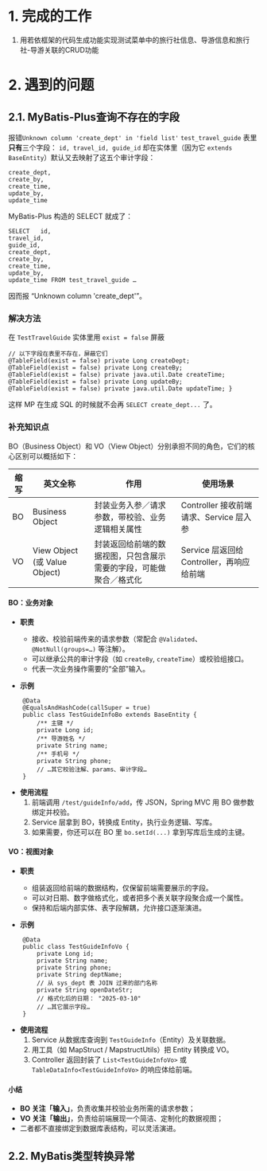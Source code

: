# 1. 完成的工作
1. 用若依框架的代码生成功能实现测试菜单中的旅行社信息、导游信息和旅行社-导游关联的CRUD功能

# 2. 遇到的问题
## 2.1. MyBatis-Plus查询不存在的字段

报错`Unknown column 'create_dept' in 'field list'`
`test_travel_guide` 表里**只有**三个字段：
`id, travel_id, guide_id`
却在实体里（因为它 `extends BaseEntity`）默认又去映射了这五个审计字段：
```
create_dept, 
create_by, 
create_time, 
update_by, 
update_time
```
MyBatis-Plus 构造的 SELECT 就成了：
```
SELECT   id, 
travel_id, 
guide_id,   
create_dept, 
create_by, 
create_time,   
update_by, 
update_time FROM test_travel_guide …
```
因而报 “Unknown column 'create_dept'”。
### 解决方法

在 `TestTravelGuide` 实体里用 `exist = false` 屏蔽
```
// 以下字段在表里不存在，屏蔽它们     
@TableField(exist = false) private Long createDept;     
@TableField(exist = false) private Long createBy;     
@TableField(exist = false) private java.util.Date createTime;     @TableField(exist = false) private Long updateBy;     
@TableField(exist = false) private java.util.Date updateTime; }
```
这样 MP 在生成 SQL 的时候就不会再 `SELECT create_dept...` 了。

### 补充知识点

BO（Business Object）和 VO（View Object）分别承担不同的角色，它们的核心区别可以概括如下：

|缩写|英文全称|作用|使用场景|
|---|---|---|---|
|BO|Business Object|封装业务入参／请求参数，带校验、业务逻辑相关属性|Controller 接收前端请求、Service 层入参|
|VO|View Object (或 Value Object)|封装返回给前端的数据视图，只包含展示需要的字段，可能做聚合／格式化|Service 层返回给 Controller，再响应给前端|

#### BO：业务对象

- **职责**
    - 接收、校验前端传来的请求参数（常配合 `@Validated`、`@NotNull(groups=…)` 等注解）。
    - 可以继承公共的审计字段（如 `createBy`, `createTime`）或校验组接口。
    - 代表一次业务操作需要的“全部”输入。
        
- **示例**
```
    @Data 
    @EqualsAndHashCode(callSuper = true) 
    public class TestGuideInfoBo extends BaseEntity {     
	    /** 主键 */     
	    private Long id;     
	    /** 导游姓名 */     
	    private String name;     
	    /** 手机号 */     
	    private String phone;     
	    // …其它校验注解、params、审计字段… 
    }
```
    
- **使用流程**
    1. 前端调用 `/test/guideInfo/add`，传 JSON，Spring MVC 用 BO 做参数绑定并校验。
    2. Service 层拿到 BO，转换成 Entity，执行业务逻辑、写库。
    3. 如果需要，你还可以在 BO 里 `bo.setId(...)` 拿到写库后生成的主键。

#### VO：视图对象

- **职责**
    - 组装返回给前端的数据结构，仅保留前端需要展示的字段。
    - 可以对日期、数字做格式化，或者把多个表关联字段聚合成一个属性。
    - 保持和后端内部实体、表字段解耦，允许接口逐渐演进。
    
- **示例**
```
    @Data 
    public class TestGuideInfoVo {     
	    private Long id;     
		private String name;     
		private String phone;     
		private String deptName;    
		// 从 sys_dept 表 JOIN 过来的部门名称     
		private String openDateStr; 
		// 格式化后的日期： "2025-03-10"     
		// …其它展示字段… 
	}
```

- **使用流程**
    1. Service 从数据库查询到 `TestGuideInfo`（Entity）及关联数据。
    2. 用工具（如 MapStruct / MapstructUtils）把 Entity 转换成 VO。
    3. Controller 返回封装了 `List<TestGuideInfoVo>` 或 `TableDataInfo<TestGuideInfoVo>` 的响应体给前端。
#### 小结

- **BO 关注「输入」**，负责收集并校验业务所需的请求参数；
- **VO 关注「输出」**，负责给前端展现一个简洁、定制化的数据视图；
- 二者都不直接绑定到数据库表结构，可以灵活演进。

## 2.2. MyBatis类型转换异常

